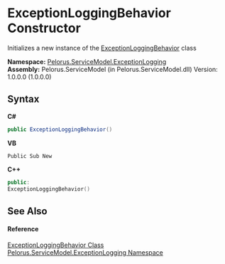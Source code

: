 # ExceptionLoggingBehavior Constructor 
 

Initializes a new instance of the <a href="63FC8CDA">ExceptionLoggingBehavior</a> class

**Namespace:**&nbsp;<a href="ABA79858">Pelorus.ServiceModel.ExceptionLogging</a><br />**Assembly:**&nbsp;Pelorus.ServiceModel (in Pelorus.ServiceModel.dll) Version: 1.0.0.0 (1.0.0.0)

## Syntax

**C#**<br />
``` C#
public ExceptionLoggingBehavior()
```

**VB**<br />
``` VB
Public Sub New
```

**C++**<br />
``` C++
public:
ExceptionLoggingBehavior()
```


## See Also


#### Reference
<a href="63FC8CDA">ExceptionLoggingBehavior Class</a><br /><a href="ABA79858">Pelorus.ServiceModel.ExceptionLogging Namespace</a><br />